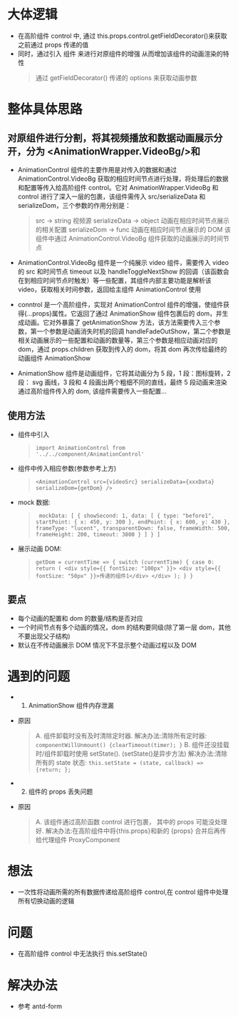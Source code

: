 <!--
 * @LastEditors: Tiger
 * @Description: In User Settings Edit
 * @Author: Tiger
 * @Date: 1985-10-26 16:15:00
 * @LastEditTime: 2019-07-25 16:38:59
 -->

# 大体逻辑

- 在高阶组件 control 中, 通过 this.props.control.getFieldDecorator()来获取之前通过 props 传递的值
- 同时，通过引入 <AnimationShow /> 组件 来进行对原组件的增强 从而增加该组件的动画渲染的特性
  > 通过 getFieldDecorator() 传递的 options 来获取动画参数

# 整体具体思路

## <AnimationControl/> 对原组件进行分割，将其视频播放和数据动画展示分开，分为 <AnimationWrapper.VideoBg/>和<control/>

- AnimationControl 组件的主要作用是对传入的数据和通过 AnimationControl.VideoBg 获取的相应时间节点进行处理，将处理后的数据和配置等传入给高阶组件 control。它对 AnimationWrapper.VideoBg 和 control 进行了深入一层的包裹，该组件需传入 src/serializeData 和 serializeDom，三个参数的作用分别是：
  > src -> string 视频源
  > serializeData -> object 动画在相应时间节点展示的相关配置
  > serializeDom -> func 动画在相应时间节点展示的 DOM
  > 该组件中通过 AnimationControl.VideoBg 组件获取的动画展示的时间节点
- AnimationControl.VideoBg 组件是一个纯展示 video 组件，需要传入 video 的 src 和时间节点 timeout 以及 handleToggleNextShow 的回调（该函数会在到相应时间节点时触发）等一些配置，其组件内部主要功能是解析该 video，获取相关时间参数，返回给主组件 AnimationControl 使用
- conntrol 是一个高阶组件，实现对 AnimationControl 组件的增强，使组件获得{...props}属性。它返回了通过 AnimationShow 组件包裹后的 dom，并生成动画。它对外暴露了 getAnimationShow 方法，该方法需要传入三个参数，第一个参数是动画消失时机的回调 handleFadeOutShow，第二个参数是相关动画展示的一些配置和动画的数量等，第三个参数是相应动画对应的 dom，通过 props.children 获取到传入的 dom，将其 dom 再次传给最终的动画组件 AnimationShow

- AnimationShow 组件是动画组件，它将其动画分为 5 段，1 段：图标旋转，2 段： svg 画线，3 段和 4 段画出两个粗细不同的直线，最终 5 段动画来渲染通过高阶组件传入的 dom, 该组件需要传入一些配置...

## 使用方法

- 组件中引入
  > `import AnimationControl from '../../component/AnimationControl'`
- <AnimationControl />组件中传入相应参数(参数参考上方)
  > `<AnimationControl src={videoSrc} serializeData={xxxData} serializeDom={getDom} />`
- mock 数据:
  > ` mockData: [
        {
          showSecond: 1,
          data: [
            {
              type: "before1",
              startPoint: { x: 450, y: 300 },
              endPoint: { x: 600, y: 430 },
              frameType: "lucent",
              transparentDown: false,
              frameWidth: 500,
              frameHeight: 200,
              timeout: 3800
            }
          ]
        }
        ]`
- 展示动画 DOM:
  > `getDom = currentTime => {
        switch (currentTime) {
          case 0:
            return (
              <div style={{ fontSize: "100px" }}>
                <div style={{ fontSize: "50px" }}>传递的组件1</div>
              </div>
            );
          }
      }`

## 要点

- 每个动画的配置和 dom 的数量/结构是否对应
- 一个时间节点有多个动画的情况，dom 的结构要同级(除了第一层 dom，其他不要出现父子结构)
- 默认在不传动画展示 DOM 情况下不显示整个动画过程以及 DOM

# 遇到的问题

- 1. AnimationShow 组件内存泄漏
- 原因

  > A. 组件卸载时没有及时清除定时器.
  > 解决办法:清除所有定时器: `componentWillUnmount() {clearTimeout(timer); }`
  > B. 组件还没挂载时/组件卸载时使用 setState(). (setState()是异步方法)
  > 解决办法:清除所有的 state 状态: `this.setState = (state, callback) => {return; };`

- 2. <AnimationControl />组件的 props 丢失问题
- 原因
  > A. 该组件通过高阶函数 control 进行包裹， 其中的 props 可能没处理好.
  > 解决办法:在高阶组件中将{this.props}和新的 {props} 合并后再传给代理组件 ProxyComponent

# 想法

- 一次性将动画所需的所有数据传递给高阶组件 control,在 control 组件中处理所有切换动画的逻辑

# 问题

- 在高阶组件 control 中无法执行 this.setState()

# 解决办法

- 参考 antd-form
